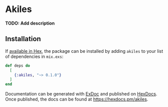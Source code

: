 # Akiles

**TODO: Add description**

## Installation

If [available in Hex](https://hex.pm/docs/publish), the package can be installed
by adding `akiles` to your list of dependencies in `mix.exs`:

```elixir
def deps do
  [
    {:akiles, "~> 0.1.0"}
  ]
end
```

Documentation can be generated with [ExDoc](https://github.com/elixir-lang/ex_doc)
and published on [HexDocs](https://hexdocs.pm). Once published, the docs can
be found at <https://hexdocs.pm/akiles>.

